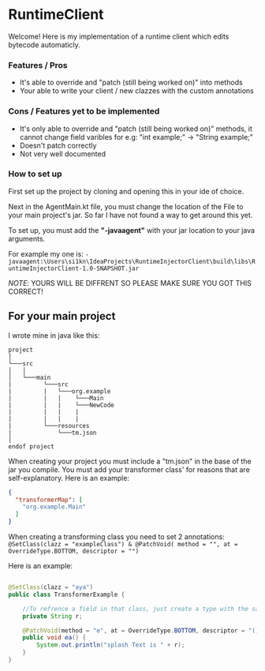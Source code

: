 # RuntimeClient

Welcome! Here is my implementation of a runtime client which edits bytecode automaticly.

### Features / Pros

- It's able to override and "patch (still being worked on)" into methods
- Your able to write your client / new clazzes with the custom annotations

### Cons / Features yet to be implemented

- It's only able to override and "patch (still being worked on)" methods, it cannot change field varibles for e.g: "int
  example;" -> "String example;"
- Doesn't patch correctly
- Not very well documented

### How to set up

First set up the project by cloning and opening this in your ide of choice.

Next in the AgentMain.kt file, you must change the location of the File to your main project's jar.
So far I have not found a way to get around this yet.

To set up, you must add the **"-javaagent"** with your jar location to your java arguments.

For example my one
is: ``-javaagent:\Users\si1kn\IdeaProjects\RuntimeInjectorClient\build\libs\RuntimeInjectorClient-1.0-SNAPSHOT.jar``

*NOTE*: YOURS WILL BE DIFFRENT SO PLEASE MAKE SURE YOU GOT THIS CORRECT!

## For your main project

I wrote mine in java like this:

```
project
│
└───src
│   │
│   └───main
|         └───src
|         |   └───org.example
|         |   |    └───Main
|         |   |    └───NewCode
|         |   |    |
|         |   |    |
|         └───resources
|             └───tm.json
│   
endof project
```

When creating your project you must include a "tm.json" in the base of the jar you compile.
You must add your transformer class' for reasons that are self-explanatory. Here is an example:

````json
{
  "transformerMap": [
    "org.example.Main"
  ]
}
````

When creating a transforming class you need to set 2 annotations: ```@SetClass(clazz = "exampleClass") & @PatchVoid(
method = "", at = OverrideType.BOTTOM, descriptor = "")```

Here is an example:

````java

@SetClass(clazz = "aya")
public class TransformerExample {

    //To refrence a field in that class, just create a type with the same name and ref
    private String r;

    @PatchVoid(method = "e", at = OverrideType.BOTTOM, descriptor = "()V")
    public void ea() {
        System.out.println("splash Text is " + r);
    }
}
````


